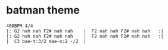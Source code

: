 # batman theme

```regolith
400BPM 4/4
|: G2 nah nah F2# nah nah    |  F2 nah nah F2# nah nah   :|
|: G2 nah nah F2# nah nah    |  F2 nah nah F2# nah nah   :|
|  C3 bae-t:3/2 mae-n:2 -/2  |
```
